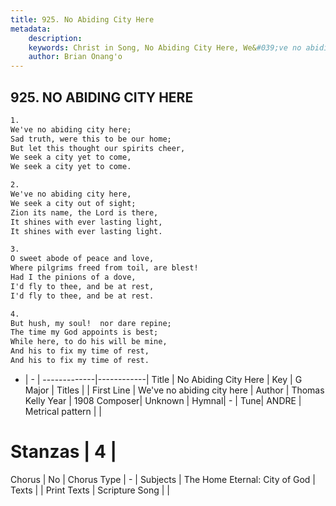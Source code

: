 ```yaml
---
title: 925. No Abiding City Here
metadata:
    description: 
    keywords: Christ in Song, No Abiding City Here, We&#039;ve no abiding city here, 
    author: Brian Onang'o
---
```



## 925. NO ABIDING CITY HERE

```txt
1.
We've no abiding city here;
Sad truth, were this to be our home;
But let this thought our spirits cheer,
We seek a city yet to come,
We seek a city yet to come.

2.
We've no abiding city here,
We seek a city out of sight;
Zion its name, the Lord is there,
It shines with ever lasting light,
It shines with ever lasting light.

3.
O sweet abode of peace and love,
Where pilgrims freed from toil, are blest!
Had I the pinions of a dove,
I'd fly to thee, and be at rest,
I'd fly to thee, and be at rest.

4.
But hush, my soul!  nor dare repine;
The time my God appoints is best;
While here, to do his will be mine,
And his to fix my time of rest,
And his to fix my time of rest.
```

- |   -  |
-------------|------------|
Title | No Abiding City Here |
Key | G Major |
Titles |  |
First Line | We&#039;ve no abiding city here |
Author | Thomas Kelly
Year | 1908
Composer| Unknown |
Hymnal|  - |
Tune| ANDRE |
Metrical pattern | |
# Stanzas | 4 |
Chorus | No |
Chorus Type | - |
Subjects | The Home Eternal: City of God |
Texts |  |
Print Texts | 
Scripture Song |  |
  
